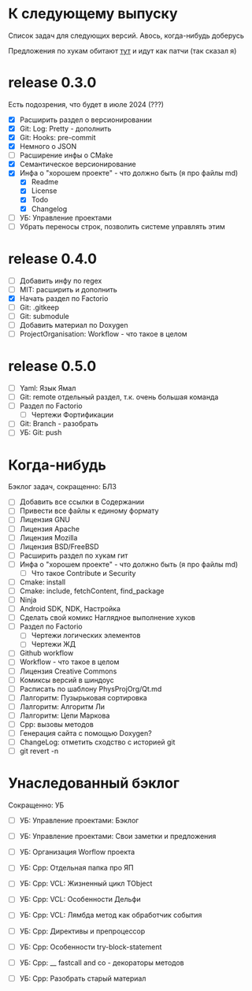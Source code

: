 # К следующему выпуску

Список задач для следующих версий. Авось, когда-нибудь доберусь

Предложения по хукам обитают [тут][todo_git_hooks] и идут как патчи (так сказал я)

[todo_git_hooks]: Git/Hooks/Readme.md#предложения-по-улучшению-скриптов

# release 0.3.0

Есть подозрения, что будет в июле 2024 (???)

- [x] Расширить раздел о версионировании
- [x] Git: Log: Pretty - дополнить
- [x] Git: Hooks: pre-commit
- [x] Немного о JSON
- [ ] Расширение инфы о CMake
- [x] Семантическое версионирование
- [x] Инфа о "хорошем проекте" - что должно быть (я про файлы md)
  - [x] Readme
  - [x] License
  - [x] Todo
  - [x] Changelog
- [ ] УБ: Управление проектами
- [ ] Убрать переносы строк, позволить системе управлять этим

# release 0.4.0

- [ ] Добавить инфу по regex
- [ ] MIT: расширить и дополнить
- [x] Начать раздел по Factorio
- [ ] Git: .gitkeep
- [ ] Git: submodule
- [ ] Добавить материал по Doxygen
- [ ] ProjectOrganisation: Workflow - что такое в целом

# release 0.5.0

- [ ] Yaml: Язык Ямал
- [ ] Git: remote отдельный раздел, т.к. очень большая команда
- [ ] Раздел по Factorio
  - [ ] Чертежи Фортификации
- [ ] Git: Branch - разобрать
- [ ] УБ: Git: push

# Когда-нибудь

Бэклог задач, сокращенно: БЛЗ

- [ ] Добавить все ссылки в Содержании
- [ ] Привести все файлы к единому формату
- [ ] Лицензия GNU
- [ ] Лицензия Apache
- [ ] Лицензия Mozilla
- [ ] Лицензия BSD/FreeBSD
- [ ] Расширить раздел по хукам гит
- [ ] Инфа о "хорошем проекте" - что должно быть (я про файлы md)
  - [ ] Что такое Contribute и Security
- [ ] Cmake: install
- [ ] Cmake: include, fetchContent, find_package
- [ ] Ninja
- [ ] Android SDK, NDK, Настройка
- [ ] Сделать свой комикс Наглядное выполнение хуков
- [ ] Раздел по Factorio
  - [ ] Чертежи логических элементов
  - [ ] Чертежи ЖД
- [ ] Github workflow
- [ ] Workflow - что такое в целом
- [ ] Лицензия Creative Commons
- [ ] Комиксы версий в шиндоус
- [ ] Расписать по шаблону PhysProjOrg/Qt.md
- [ ] Лалгоритм: Пузырьковая сортировка
- [ ] Лалгоритм: Алгоритм Ли
- [ ] Лалгоритм: Цепи Маркова
- [ ] Cpp: вызовы методов
- [ ] Генерация сайта с помощью Doxygen?
- [ ] ChangeLog: отметить сходство с историей git
- [ ] git revert -n

# Унаследованный бэклог

Сокращенно: УБ

- [ ] УБ: Управление проектами: Бэклог
- [ ] УБ: Управление проектами: Свои заметки и предложения
- [ ] УБ: Организация Worflow проекта
- [ ] УБ: Cpp: Отдельная папка про ЯП
- [ ] УБ: Cpp: VCL: Жизненный цикл TObject
- [ ] УБ: Cpp: VCL: Особенности Дельфи
- [ ] УБ: Cpp: VCL: Лямбда метод как обработчик события
- [ ] УБ: Cpp: Директивы и препроцессор
- [ ] УБ: Cpp: Особенности try-block-statement
- [ ] УБ: Cpp: __ fastcall and co - декораторы методов
- [ ] УБ: Cpp: Разобрать старый материал

